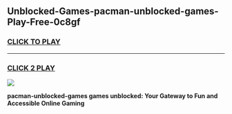 
## Unblocked-Games-pacman-unblocked-games-Play-Free-0c8gf
<h3>
<a href="https://premium76.site?title=pacman-unblocked-games&ref=09A">CLICK TO PLAY</a></h3>
<hr>

<h3>
<a href="https://premium76.site?title=pacman-unblocked-games&ref=09A">CLICK 2 PLAY</a>
  
</h3>

<a href="https://premium76.site?title=pacman-unblocked-games&ref=09A"><img src="https://clearcache.store/games.png"></a>


**pacman-unblocked-games games unblocked: Your Gateway to Fun and Accessible Online Gaming**
